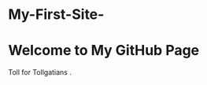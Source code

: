 # My-First-Site-
<!DOCTYPE html>
<html lang="en">
<head>
  <meta charset="UTF-8">
  <meta name="viewport" content="width=device-width, initial-scale=1.0">
  <title>My GitHub Page</title>
  <link rel="stylesheet" href="style.css">
</head>
<body>
  <div class="container">
    <h1>Welcome to My GitHub Page</h1>
    <p>Toll for Tollgatians .</p>
  </div>
</body>
</html>
